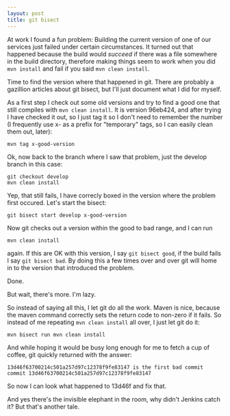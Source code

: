 ```yaml
---
layout: post
title: git bisect
---
```


At work I found a fun problem: Building the current version of one of our services just failed under certain circumstances.
It turned out that happened because the build would *succeed* if there was a file somewhere in the build directory,
therefore making things seem to work when you did `mvn install` and fail if you said `mvn clean install`.

Time to find the version where that happened in git. There are probably a gazillion articles about git bisect, but I'll
just document what I did for myself.

As a first step I check out some old versions and try to find a good one that still compiles with `mvn clean install`.
It is version 96eb424, and after trying I have checked it out, so I just tag it so I don't need to remember the number 
(I frequently use x- as a prefix for "temporary" tags, so I can easily clean them out, later):

    mvn tag x-good-version
	
Ok, now back to the branch where I saw that problem, just the develop branch in this case:

    git checkout develop
	mvn clean install
	
Yep, that still fails, I have correcly boxed in the version where the problem first occured. Let's start the bisect:

    git bisect start develop x-good-version
	
Now git checks out a version within the good to bad range, and I can run

    mvn clean install
	
again. If this are OK with this version, I say `git bisect good`, if the build fails I say `git bisect bad`. By doing this
a few times over and over git will home in to the version that introduced the problem.

Done.

But wait, there's more. I'm lazy.

So instead of saying all this, I let git do all the work. Maven is nice, because the maven command correctly sets the return 
code to non-zero if it fails. So instead of me repeating `mvn clean install` all over, I just let git do it:

    mvn bisect run mvn clean install
	
And while hoping it would be busy long enough for me to fetch a cup of coffee, git quickly returned with the answer:


    13d46f63700214c501a257d97c12378f9fe83147 is the first bad commit
    commit 13d46f63700214c501a257d97c12378f9fe83147
	
So now I can look what happened to 13d46f and fix that.

And yes there's the invisible elephant in the room, why didn't Jenkins catch it? But that's another tale.

